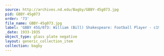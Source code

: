 ```yaml
---
source: http://archives.nd.edu/Bagby/GBBY-45g073.jpg
pid: GBBY-45g073
order: '73'
file_name: GBBY-45g073.jpg
label: 'GBBY 45G/073: William (Bill) Shakespeare: Football Player - c1933-1935'
_date: 1933-1935
object_type: glass plate negative
layout: generic_collection_item
collection: bagby
---
```

